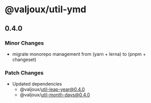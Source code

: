 # @valjoux/util-ymd

## 0.4.0

### Minor Changes

- migrate monorepo management from (yarn + lerna) to (pnpm + changeset)

### Patch Changes

- Updated dependencies
  - @valjoux/util-leap-year@0.4.0
  - @valjoux/util-month-days@0.4.0
